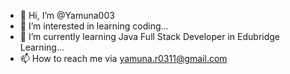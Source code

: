 - 👋 Hi, I’m @Yamuna003
- 👀 I’m interested in learning coding...
- 🌱 I’m currently learning Java Full Stack Developer in Edubridge Learning...
- 📫 How to reach me via yamuna.r0311@gmail.com

<!---
Yamuna003/Yamuna003 is a ✨ special ✨ repository because its `README.md` (this file) appears on your GitHub profile.
You can click the Preview link to take a look at your changes.
--->
